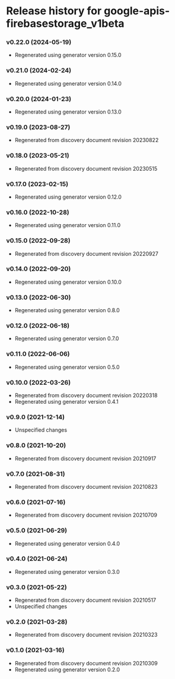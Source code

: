 # Release history for google-apis-firebasestorage_v1beta

### v0.22.0 (2024-05-19)

* Regenerated using generator version 0.15.0

### v0.21.0 (2024-02-24)

* Regenerated using generator version 0.14.0

### v0.20.0 (2024-01-23)

* Regenerated using generator version 0.13.0

### v0.19.0 (2023-08-27)

* Regenerated from discovery document revision 20230822

### v0.18.0 (2023-05-21)

* Regenerated from discovery document revision 20230515

### v0.17.0 (2023-02-15)

* Regenerated using generator version 0.12.0

### v0.16.0 (2022-10-28)

* Regenerated using generator version 0.11.0

### v0.15.0 (2022-09-28)

* Regenerated from discovery document revision 20220927

### v0.14.0 (2022-09-20)

* Regenerated using generator version 0.10.0

### v0.13.0 (2022-06-30)

* Regenerated using generator version 0.8.0

### v0.12.0 (2022-06-18)

* Regenerated using generator version 0.7.0

### v0.11.0 (2022-06-06)

* Regenerated using generator version 0.5.0

### v0.10.0 (2022-03-26)

* Regenerated from discovery document revision 20220318
* Regenerated using generator version 0.4.1

### v0.9.0 (2021-12-14)

* Unspecified changes

### v0.8.0 (2021-10-20)

* Regenerated from discovery document revision 20210917

### v0.7.0 (2021-08-31)

* Regenerated from discovery document revision 20210823

### v0.6.0 (2021-07-16)

* Regenerated from discovery document revision 20210709

### v0.5.0 (2021-06-29)

* Regenerated using generator version 0.4.0

### v0.4.0 (2021-06-24)

* Regenerated using generator version 0.3.0

### v0.3.0 (2021-05-22)

* Regenerated from discovery document revision 20210517
* Unspecified changes

### v0.2.0 (2021-03-28)

* Regenerated from discovery document revision 20210323

### v0.1.0 (2021-03-16)

* Regenerated from discovery document revision 20210309
* Regenerated using generator version 0.2.0

